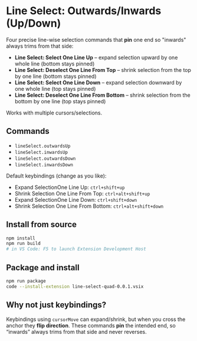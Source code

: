 # Line Select: Outwards/Inwards (Up/Down)

Four precise line-wise selection commands that **pin** one end so "inwards" always trims from that side:

- **Line Select: Select One Line Up** – expand selection upward by one whole line (bottom stays pinned)
- **Line Select: Deselect One Line From Top** – shrink selection from the top by one line (bottom stays pinned)
- **Line Select: Select One Line Down** – expand selection downward by one whole line (top stays pinned)
- **Line Select: Deselect One Line From Bottom** – shrink selection from the bottom by one line (top stays pinned)

Works with multiple cursors/selections.

## Commands
- `lineSelect.outwardsUp`
- `lineSelect.inwardsUp`
- `lineSelect.outwardsDown`
- `lineSelect.inwardsDown`

Default keybindings (change as you like):
- Expand SelectionOne Line Up: `ctrl+shift+up`
- Shrink Selection One Line From Top: `ctrl+alt+shift+up`
- Expand SelectionOne Line Down: `ctrl+shift+down`
- Shrink Selection One Line From Bottom: `ctrl+alt+shift+down`


## Install from source
```bash
npm install
npm run build
# in VS Code: F5 to launch Extension Development Host
```

## Package and install

```bash
npm run package
code --install-extension line-select-quad-0.0.1.vsix
```

## Why not just keybindings?

Keybindings using `cursorMove` can expand/shrink, but when you cross the anchor they **flip direction**. These commands **pin** the intended end, so “inwards” always trims from that side and never reverses.
